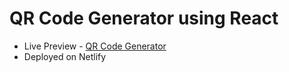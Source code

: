 # QR Code Generator using React
- Live Preview - [QR Code Generator](https://qr-code-generator-kishlay.netlify.app/)
- Deployed on Netlify
